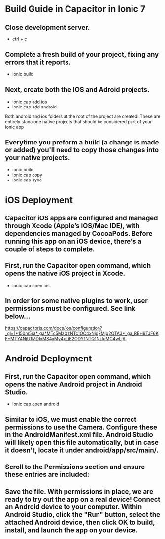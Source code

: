 # Build Guide in Capacitor in Ionic 7

## Close development server.

-   ctrl + c

## Complete a fresh build of your project, fixing any errors that it reports.

-   ionic build

## Next, create both the IOS and Adroid projects.

-   ionic cap add ios
-   ionic cap add android

Both android and ios folders at the root of the project are created! These are entirely stanalone native projects that should be considered part of your ionic app

## Everytime you preform a build (a change is made or added) you'll need to copy those changes into your native projects.

-   ionic build
-   ionic cap copy
-   ionic cap sync

# iOS Deployment

## Capacitor iOS apps are configured and managed through Xcode (Apple’s iOS/Mac IDE), with dependencies managed by CocoaPods. Before running this app on an iOS device, there's a couple of steps to complete.

## First, run the Capacitor open command, which opens the native iOS project in Xcode.

-   ionic cap open ios

## In order for some native plugins to work, user permissions must be configured. See link below...

https://capacitorjs.com/docs/ios/configuration?_gl=1*150m5ra*_ga*MTc5MzQzNTc1OC4xNjg2Mjg2OTA3*_ga_REH9TJF6KF*MTY4NjU1MDIxMS4xMy4xLjE2ODY1NTQ1NzIuMC4wLjA.

# Android Deployment

## First, run the Capacitor open command, which opens the native Android project in Android Studio.

-   ionic cap open android

## Similar to iOS, we must enable the correct permissions to use the Camera. Configure these in the AndroidManifest.xml file. Android Studio will likely open this file automatically, but in case it doesn't, locate it under android/app/src/main/.

## Scroll to the Permissions section and ensure these entries are included:

<uses-permission android:name="android.permission.READ_EXTERNAL_STORAGE"/>
<uses-permission android:name="android.permission.WRITE_EXTERNAL_STORAGE" />

## Save the file. With permissions in place, we are ready to try out the app on a real device! Connect an Android device to your computer. Within Android Studio, click the "Run" button, select the attached Android device, then click OK to build, install, and launch the app on your device.
